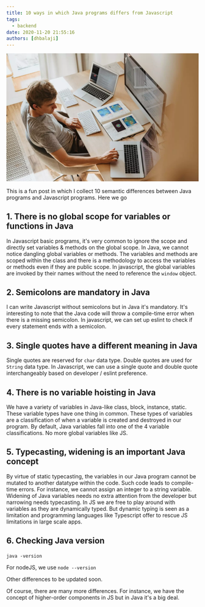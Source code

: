 ```yaml
---
title: 10 ways in which Java programs differs from Javascript
tags:
  - backend
date: 2020-11-20 21:55:16
authors: [dhbalaji]
---
```


![Java program](./assets/Javaprogram.webp)

This is a fun post in which I collect 10 semantic differences between Java programs and Javascript programs. Here we go

 
## 1. There is no global scope for variables or functions in Java

In Javascript basic programs, it's very common to ignore the scope and directly set variables & methods on the global scope. In Java, we cannot notice dangling global variables or methods. The variables and methods are scoped within the class and there is a methodology to access the variables or methods even if they are public scope. In javascript, the global variables are invoked by their names without the need to reference the `window` object.


## 2. Semicolons are mandatory in Java

I can write Javascript without semicolons but in Java it's mandatory. It's interesting to note that the Java code will throw a compile-time error when there is a missing semicolon. In javascript, we can set up eslint to check if every statement ends with a semicolon.

## 3. Single quotes have a different meaning in Java

Single quotes are reserved for `char` data type. Double quotes are used for `String` data type. In Javascript, we can use a single quote and double quote interchangeably based on developer / eslint preference.

## 4. There is no variable hoisting in Java

We have a variety of variables in Java-like class, block, instance, static. These variable types have one thing in common. These types of variables are a classification of when a variable is created and destroyed in our program. By default, Java variables fall into one of the 4 variable classifications. No more global variables like JS.

## 5. Typecasting, widening is an important Java concept

By virtue of static typecasting, the variables in our Java program cannot be mutated to another datatype within the code. Such code leads to compile-time errors. For instance, we cannot assign an integer to a string variable. Widening of Java variables needs no extra attention from the developer but narrowing needs typecasting. In JS we are free to play around with variables as they are dynamically typed. But dynamic typing is seen as a limitation and programming languages like Typescript offer to rescue JS limitations in large scale apps.

## 6. Checking Java version

`java -version`

For nodeJS, we use `node --version`

Other differences to be updated soon.

Of course, there are many more differences. For instance, we have the concept of higher-order components in JS but in Java it's a big deal.
